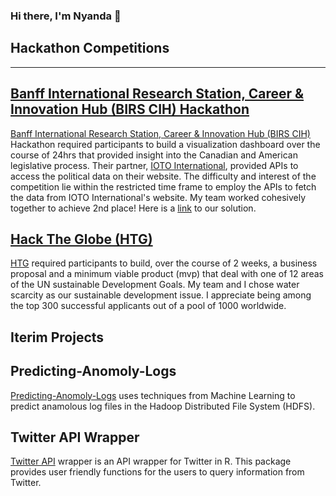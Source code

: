 ### Hi there, I'm Nyanda 👋  

<!--
<img src="https://img.shields.io/badge/LinkedIn-0077B5?style=for-the-badge&logo=linkedin&logoColor=white"> (https://www.linkedin.com/in/nredwood/)
-->

## Hackathon Competitions
---
## [Banff International Research Station, Career & Innovation Hub (BIRS CIH) Hackathon](https://careerandinnovationhub.ca/data-science-2021/#hackathon)
  
[Banff International Research Station, Career & Innovation Hub (BIRS CIH)](https://careerandinnovationhub.ca/data-science-2021/#hackathon) Hackathon required participants to build a visualization dashboard over the course of 24hrs that provided insight into the Canadian and American legislative process. Their partner, [IOTO International](http://www.ioto.ca), provided APIs to access the political data on their website. The difficulty and interest of the competition lie within the restricted time frame to employ the APIs to fetch the data from IOTO International's website. My team worked cohesively together to achieve 2nd place! Here is a [link](https://github.com/maderaroja/BIRS_CIH_dashboard) to our solution.
  
## [Hack The Globe (HTG)](https://globalspark.world/?linkId=148571003#/hacktheglobe)  
  
[HTG](https://globalspark.world/?linkId=148571003#/hacktheglobe) required participants to build, over the course of 2 weeks, a business proposal and a minimum viable product (mvp) that deal with one of 12 areas of the UN sustainable Development Goals. My team and I chose water scarcity as our sustainable development issue. I appreciate being among the top 300 successful applicants out of a pool of 1000 worldwide.
  
## Iterim Projects
  
## Predicting-Anomoly-Logs
[Predicting-Anomoly-Logs](https://github.com/maderaroja/Predicting-Anomoloy-Logs) uses techniques from Machine Learning to predict anamolous log files in the Hadoop Distributed File System (HDFS).
  
## Twitter API Wrapper
[Twitter API](https://github.com/maderaroja/twitterapiR) wrapper is an API wrapper for Twitter in R. This package provides user friendly functions for the users to query information from Twitter.


<!--
**maderaroja/maderaroja** is a ✨ _special_ ✨ repository because its `README.md` (this file) appears on your GitHub profile.

Here are some ideas to get you started:

- 🔭 I’m currently working on ...
- 🌱 I’m currently learning ...
- 👯 I’m looking to collaborate on ...
- 🤔 I’m looking for help with ...
- 💬 Ask me about ...
- 📫 How to reach me: ...
- 😄 Pronouns: ...
- ⚡ Fun fact: ...
-->
